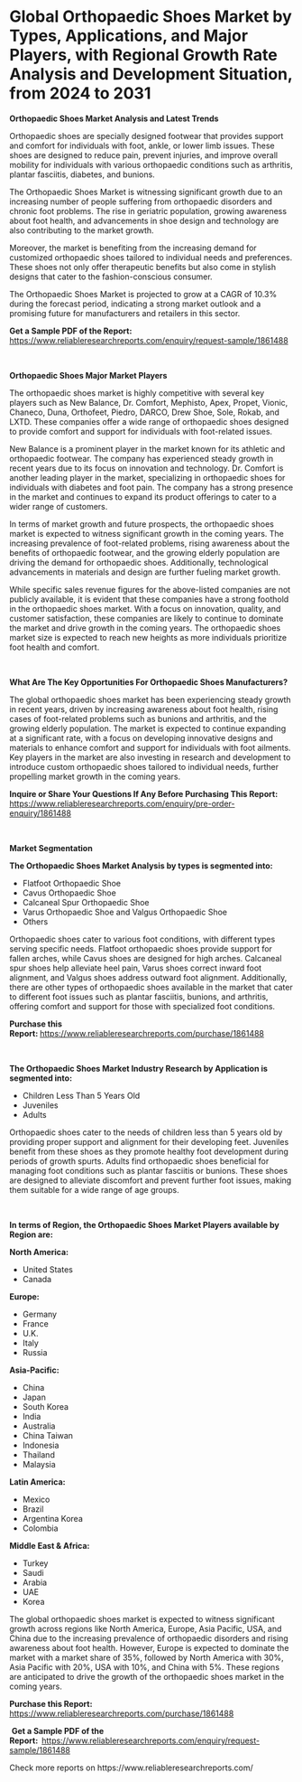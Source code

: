 <p><h1>Global Orthopaedic Shoes Market by Types, Applications, and Major Players, with Regional Growth Rate Analysis and Development Situation, from 2024 to 2031</h1></p><p><strong>Orthopaedic Shoes Market Analysis and Latest Trends</strong></p>
<p><p>Orthopaedic shoes are specially designed footwear that provides support and comfort for individuals with foot, ankle, or lower limb issues. These shoes are designed to reduce pain, prevent injuries, and improve overall mobility for individuals with various orthopaedic conditions such as arthritis, plantar fasciitis, diabetes, and bunions.</p><p>The Orthopaedic Shoes Market is witnessing significant growth due to an increasing number of people suffering from orthopaedic disorders and chronic foot problems. The rise in geriatric population, growing awareness about foot health, and advancements in shoe design and technology are also contributing to the market growth.</p><p>Moreover, the market is benefiting from the increasing demand for customized orthopaedic shoes tailored to individual needs and preferences. These shoes not only offer therapeutic benefits but also come in stylish designs that cater to the fashion-conscious consumer.</p><p>The Orthopaedic Shoes Market is projected to grow at a CAGR of 10.3% during the forecast period, indicating a strong market outlook and a promising future for manufacturers and retailers in this sector.</p></p>
<p><strong>Get a Sample PDF of the Report:&nbsp;</strong> <a href="https://www.reliableresearchreports.com/enquiry/request-sample/1861488">https://www.reliableresearchreports.com/enquiry/request-sample/1861488</a></p>
<p>&nbsp;</p>
<p><strong>Orthopaedic Shoes Major Market Players</strong></p>
<p><p>The orthopaedic shoes market is highly competitive with several key players such as New Balance, Dr. Comfort, Mephisto, Apex, Propet, Vionic, Chaneco, Duna, Orthofeet, Piedro, DARCO, Drew Shoe, Sole, Rokab, and LXTD. These companies offer a wide range of orthopaedic shoes designed to provide comfort and support for individuals with foot-related issues.</p><p>New Balance is a prominent player in the market known for its athletic and orthopaedic footwear. The company has experienced steady growth in recent years due to its focus on innovation and technology. Dr. Comfort is another leading player in the market, specializing in orthopaedic shoes for individuals with diabetes and foot pain. The company has a strong presence in the market and continues to expand its product offerings to cater to a wider range of customers.</p><p>In terms of market growth and future prospects, the orthopaedic shoes market is expected to witness significant growth in the coming years. The increasing prevalence of foot-related problems, rising awareness about the benefits of orthopaedic footwear, and the growing elderly population are driving the demand for orthopaedic shoes. Additionally, technological advancements in materials and design are further fueling market growth.</p><p>While specific sales revenue figures for the above-listed companies are not publicly available, it is evident that these companies have a strong foothold in the orthopaedic shoes market. With a focus on innovation, quality, and customer satisfaction, these companies are likely to continue to dominate the market and drive growth in the coming years. The orthopaedic shoes market size is expected to reach new heights as more individuals prioritize foot health and comfort.</p></p>
<p>&nbsp;</p>
<p><strong>What Are The Key Opportunities For Orthopaedic Shoes Manufacturers?</strong></p>
<p><p>The global orthopaedic shoes market has been experiencing steady growth in recent years, driven by increasing awareness about foot health, rising cases of foot-related problems such as bunions and arthritis, and the growing elderly population. The market is expected to continue expanding at a significant rate, with a focus on developing innovative designs and materials to enhance comfort and support for individuals with foot ailments. Key players in the market are also investing in research and development to introduce custom orthopaedic shoes tailored to individual needs, further propelling market growth in the coming years.</p></p>
<p><strong>Inquire or Share Your Questions If Any Before Purchasing This Report:</strong> <a href="https://www.reliableresearchreports.com/enquiry/pre-order-enquiry/1861488">https://www.reliableresearchreports.com/enquiry/pre-order-enquiry/1861488</a></p>
<p>&nbsp;</p>
<p><strong>Market Segmentation</strong></p>
<p><strong>The Orthopaedic Shoes Market Analysis by types is segmented into:</strong></p>
<p><ul><li>Flatfoot Orthopaedic Shoe</li><li>Cavus Orthopaedic Shoe</li><li>Calcaneal Spur Orthopaedic Shoe</li><li>Varus Orthopaedic Shoe and Valgus Orthopaedic Shoe</li><li>Others</li></ul></p>
<p><p>Orthopaedic shoes cater to various foot conditions, with different types serving specific needs. Flatfoot orthopaedic shoes provide support for fallen arches, while Cavus shoes are designed for high arches. Calcaneal spur shoes help alleviate heel pain, Varus shoes correct inward foot alignment, and Valgus shoes address outward foot alignment. Additionally, there are other types of orthopaedic shoes available in the market that cater to different foot issues such as plantar fasciitis, bunions, and arthritis, offering comfort and support for those with specialized foot conditions.</p></p>
<p><strong>Purchase this Report:&nbsp;</strong><a href="https://www.reliableresearchreports.com/purchase/1861488">https://www.reliableresearchreports.com/purchase/1861488</a></p>
<p>&nbsp;</p>
<p><strong>The Orthopaedic Shoes Market Industry Research by Application is segmented into:</strong></p>
<p><ul><li>Children Less Than 5 Years Old</li><li>Juveniles</li><li>Adults</li></ul></p>
<p><p>Orthopaedic shoes cater to the needs of children less than 5 years old by providing proper support and alignment for their developing feet. Juveniles benefit from these shoes as they promote healthy foot development during periods of growth spurts. Adults find orthopaedic shoes beneficial for managing foot conditions such as plantar fasciitis or bunions. These shoes are designed to alleviate discomfort and prevent further foot issues, making them suitable for a wide range of age groups.</p></p>
<p>&nbsp;</p>
<p><strong>In terms of Region, the Orthopaedic Shoes Market Players available by Region are:</strong></p>
<p>
    <p> <strong> North America: </strong>
        <ul>
            <li>United States</li>
            <li>Canada</li>
        </ul>
        </p> 
    <p> <strong> Europe: </strong>
        <ul>
            <li>Germany</li>
            <li>France</li>
            <li>U.K.</li>
            <li>Italy</li>
            <li>Russia</li>
        </ul>
        </p> 
    <p> <strong> Asia-Pacific: </strong>
        <ul>
            <li>China</li>
            <li>Japan</li>
            <li>South Korea</li>
            <li>India</li>
            <li>Australia</li>
            <li>China Taiwan</li>
            <li>Indonesia</li>
            <li>Thailand</li>
            <li>Malaysia</li>
        </ul>
        </p> 
    <p> <strong> Latin America: </strong>
        <ul>
            <li>Mexico</li>
            <li>Brazil</li>
            <li>Argentina Korea</li>
            <li>Colombia</li>
        </ul>
        </p> 
    <p> <strong> Middle East & Africa: </strong>
        <ul>
            <li>Turkey</li>
            <li>Saudi</li>
            <li>Arabia</li>
            <li>UAE</li>
            <li>Korea</li>
        </ul>
    </p>
    </p>
<p><p>The global orthopaedic shoes market is expected to witness significant growth across regions like North America, Europe, Asia Pacific, USA, and China due to the increasing prevalence of orthopaedic disorders and rising awareness about foot health. However, Europe is expected to dominate the market with a market share of 35%, followed by North America with 30%, Asia Pacific with 20%, USA with 10%, and China with 5%. These regions are anticipated to drive the growth of the orthopaedic shoes market in the coming years.</p></p>
<p><strong>Purchase this Report: </strong><a href="https://www.reliableresearchreports.com/purchase/1861488">https://www.reliableresearchreports.com/purchase/1861488</a></p>
<p>&nbsp;<strong>Get a Sample PDF of the Report:&nbsp;&nbsp;</strong><a href="https://www.reliableresearchreports.com/enquiry/request-sample/1861488">https://www.reliableresearchreports.com/enquiry/request-sample/1861488</a></p>
<p><strong></strong></p>
<p>Check more reports on https://www.reliableresearchreports.com/</p>